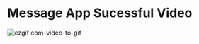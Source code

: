 # Message App Sucessful Video
![ezgif com-video-to-gif](https://user-images.githubusercontent.com/23361796/54883974-75801c80-4e93-11e9-97fc-013a5f5a2061.gif)
